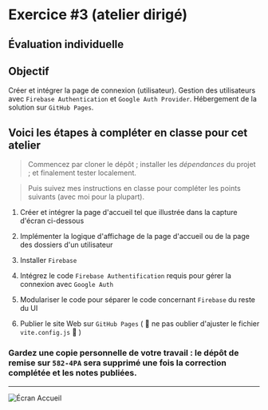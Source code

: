 # Exercice #3 (atelier dirigé)
## Évaluation individuelle

## Objectif
Créer et intégrer la page de connexion (utilisateur). Gestion des utilisateurs avec `Firebase Authentication` et `Google Auth Provider`. Hébergement de la solution sur `GitHub Pages`.

## Voici les étapes à compléter en classe pour cet atelier

>Commencez par cloner le dépôt ; installer les *dépendances* du projet ; et finalement tester localement. 

>Puis suivez mes instructions en classe pour compléter les points suivants (avec moi pour la plupart).

1. Créer et intégrer la page d'accueil tel que illustrée dans la capture d'écran ci-dessous

2. Implémenter la logique d'affichage de la page d'accueil ou de la page des dossiers d'un utilisateur

3. Installer `Firebase`

4. Intégrez le code `Firebase Authentification` requis pour gérer la connexion avec `Google Auth`

5. Modulariser le code pour séparer le code concernant `Firebase` du reste du UI
 
6. Publier le site Web sur `GitHub Pages` ( :pushpin: ne pas oublier d'ajuster le fichier `vite.config.js` :paperclip: )

### Gardez une copie personnelle de votre travail : le dépôt de remise sur `582-4PA` sera supprimé une fois la correction complétée et les notes publiées.

---

<img src="https://i.imgur.com/u9OuYsT.png" alt="Écran Accueil" title="Écran Accueil pour utilisateur non-connecté">
